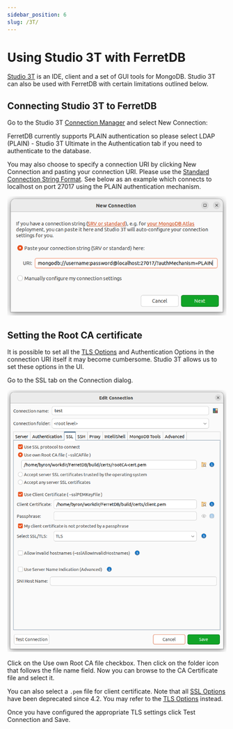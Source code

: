 ```yaml
---
sidebar_position: 6
slug: /3T/
---
```


# Using Studio 3T with FerretDB

<!--
    blah blah blah
-->

[Studio 3T](https://studio3t.com/) is an IDE, client and a set of GUI tools for
MongoDB. Studio 3T can also be used with FerretDB with certain limitations outlined below.

## Connecting Studio 3T to FerretDB

Go to the Studio 3T [Connection Manager](https://studio3t.com/knowledge-base/articles/connect-to-mongodb/) and select New Connection:

FerretDB currently supports PLAIN authentication so please select LDAP (PLAIN) -
Studio 3T Ultimate in the Authentication tab if you need to authenticate to the
database.

You may also choose to specify a connection URI by clicking New Connection and pasting your connection URI. Please use the [Standard Connection String Format](https://www.mongodb.com/docs/manual/reference/connection-string/#standard-connection-string-format). See below as an example which connects to localhost on port 27017 using the PLAIN authentication mechanism.

![...](/website/static/img/standard.png)

## Setting the Root CA certificate

It is possible to set all the [TLS Options](https://www.mongodb.com/docs/mongodb-shell/reference/options/#tls-options) and Authentication Options in the connection URI itself it may become cumbersome. Studio 3T allows us to set these options in the UI.

Go to the SSL tab on the Connection dialog.

![...](/website/static/img/tls.png)

Click on the Use own Root CA file checkbox. Then click on the folder icon that follows the file name field. Now you can browse to the CA Certificate file and select it.

You can also select a `.pem` file for client certificate. Note that all [SSL Options](https://www.mongodb.com/docs/v6.0/tutorial/configure-ssl-clients/#mongosh-configuration--using-ssl-options-) have been deprecated since 4.2. You may refer to the [TLS Options](https://www.mongodb.com/docs/v6.0/tutorial/configure-ssl-clients/#mongosh-configuration--using-tls-options-) instead.

Once you have configured the appropriate TLS settings click Test Connection and Save.
